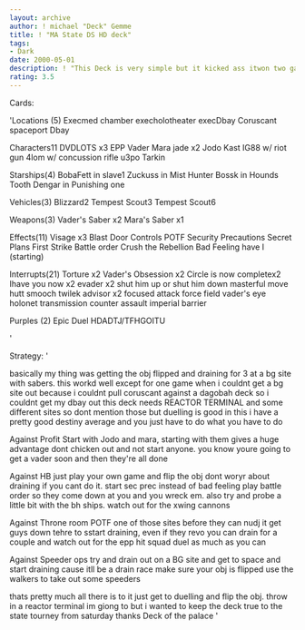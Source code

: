 ```yaml
---
layout: archive
author: ! michael "Deck" Gemme
title: ! "MA State DS HD deck"
tags:
- Dark
date: 2000-05-01
description: ! "This Deck is very simple but it kicked ass itwon two games it woulda won three but i made a stupidgameplay mistake not POTFing the med chamber into a battleground to flip my obj.	i ended up having to drain at the med chambercause i couldnt get m"
rating: 3.5
---
```

Cards: 

'Locations (5)
Execmed chamber
execholotheater
execDbay
Coruscant
spaceport Dbay

Characters11
DVDLOTS x3
EPP Vader
Mara jade x2
Jodo Kast
IG88 w/ riot gun
4lom w/ concussion rifle
u3po
Tarkin

Starships(4)
BobaFett in slave1
Zuckuss in Mist Hunter
Bossk in Hounds Tooth
Dengar in Punishing one

Vehicles(3)
Blizzard2
Tempest Scout3
Tempest Scout6

Weapons(3)
Vader's Saber x2
Mara's Saber x1

Effects(11)
Visage x3
Blast Door Controls
POTF
Security Precautions
Secret Plans
First Strike
Battle order
Crush the Rebellion
Bad Feeling have I (starting)

Interrupts(21)
Torture x2
Vader's Obsession x2
Circle is now completex2
Ihave you now x2
evader x2
shut him up or shut him down
masterful move
hutt smooch
twilek advisor x2
focused attack
force field
vader's eye
holonet transmission
counter assault
imperial barrier

Purples (2)
Epic Duel
HDADTJ/TFHGOITU

'

Strategy: '

basically my thing was getting the obj flipped and draining for 3 at a bg
site with sabers.  this workd well except for one game when i couldnt get a bg site out
because i couldnt pull coruscant against a dagobah deck so i couldnt get my dbay out
this deck needs REACTOR TERMINAL and some different sites so dont mention those
but duelling is good in this i have a pretty good destiny average and you just have to do what
you have to do

Against Profit
Start with Jodo and mara, starting with them gives a huge advantage dont chicken out
and not start anyone.  you know youre going to get a vader soon and then they're all done

Against HB
just play your own game and flip the obj dont woryr about draining if you cant do it. start sec prec
instead of bad feeling play battle order so they come down at you and you wreck em.  also try and probe a little
bit with the bh ships. watch out for the xwing cannons

Against Throne room
POTF one of those sites before they can nudj it get guys down tehre to sstart draining, even if they revo you can
drain for a couple and watch out for the epp hit squad duel as much as you can

Against Speeder ops
try and drain out on a BG site and get to space and start draining cause itll
be a drain race make sure your obj is flipped use the walkers to take out some speeders

thats pretty much all there is to it just get to duelling
and flip the obj.  throw in a reactor terminal im giong to but i wanted to
keep the deck true to the state tourney from saturday
thanks
Deck of the palace '